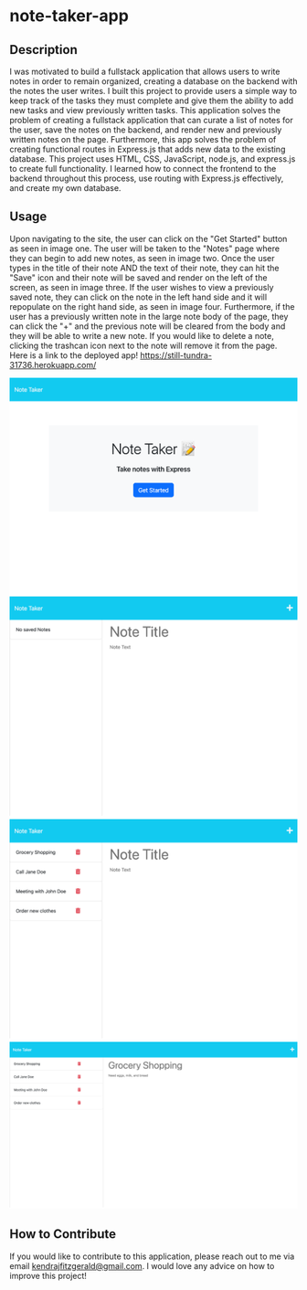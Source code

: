 # note-taker-app

## Description

I was motivated to build a fullstack application that allows users to write notes in order to remain organized, creating a database on the backend with the notes the user writes. I built this project to provide users a simple way to keep track of the tasks they must complete and give them the ability to add new tasks and view previously written tasks. This application solves the problem of creating a fullstack application that can curate a list of notes for the user, save the notes on the backend, and render new and previously written notes on the page. Furthermore, this app solves the problem of creating functional routes in Express.js that adds new data to the existing database. This project uses HTML, CSS, JavaScript, node.js, and express.js to create full functionality. I learned how to connect the frontend to the backend throughout this process, use routing with Express.js effectively, and create my own database.

## Usage

Upon navigating to the site, the user can click on the "Get Started" button as seen in image one. The user will be taken to the "Notes" page where they can begin to add new notes, as seen in image two. Once the user types in the title of their note AND the text of their note, they can hit the "Save" icon and their note will be saved and render on the left of the screen, as seen in image three. If the user wishes to view a previously saved note, they can click on the note in the left hand side and it will repopulate on the right hand side, as seen in image four. Furthermore, if the user has a previously written note in the large note body of the page, they can click the "+" and the previous note will be cleared from the body and they will be able to write a new note. If you would like to delete a note, clicking the trashcan icon next to the note will remove it from the page. Here is a link to the deployed app! https://still-tundra-31736.herokuapp.com/ 

![Homepage of Note Taker App](./images/note-taker-one.png)
![Note Page Note Taker App](./images/note-taker-two.png)
![Notes Rendered on Left Side Once Saved](./images/note-taker-three.png)
![Noted Render in Main Body Once Clicked on Left](./images/note-taker-four.png)


## How to Contribute

If you would like to contribute to this application, please reach out to me via email kendrajfitzgerald@gmail.com. I would love any advice on how to improve this project!
